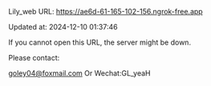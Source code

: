 Lily_web URL: https://ae6d-61-165-102-156.ngrok-free.app

Updated at: 2024-12-10 01:37:46

If you cannot open this URL, the server might be down.

Please contact: 

goley04@foxmail.com Or Wechat:GL_yeaH